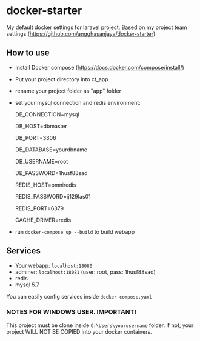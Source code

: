 # docker-starter
My default docker settings for laravel project. Based on my project team settings (https://github.com/angghasanjaya/docker-starter)

## How to use
- Install Docker compose (https://docs.docker.com/compose/install/)
- Put your project directory into ct_app
- rename your project folder as "app" folder
- set your mysql connection and redis environment: <br />

  DB_CONNECTION=mysql

  DB_HOST=dbmaster

  DB_PORT=3306

  DB_DATABASE=yourdbname

  DB_USERNAME=root

  DB_PASSWORD=1husf88sad

  REDIS_HOST=omniredis

  REDIS_PASSWORD=ij129Ias01

  REDIS_PORT=6379

  CACHE_DRIVER=redis

- run `docker-compose up --build` to build webapp

## Services
- Your webapp: `localhost:18080`
- adminer: `localhost:18081` (user: root, pass: 1husf88sad)
- redis
- mysql 5.7

You can easily config services inside `docker-compose.yaml`


### NOTES FOR WINDOWS USER. IMPORTANT!
This project must be clone inside `C:\Users\yourusername` folder. If not, your project WILL NOT BE COPIED into your docker containers.
